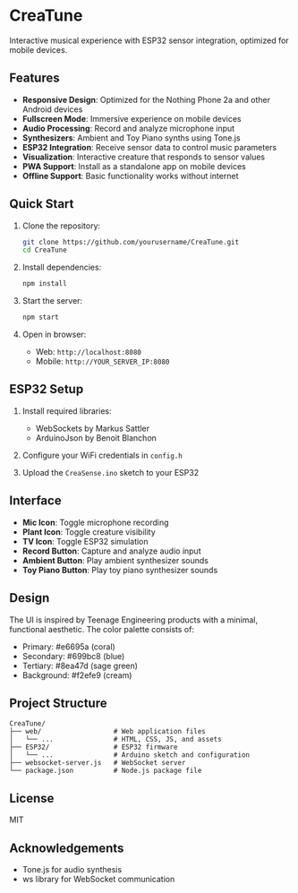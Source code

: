 # CreaTune

Interactive musical experience with ESP32 sensor integration, optimized for mobile devices.

## Features

- **Responsive Design**: Optimized for the Nothing Phone 2a and other Android devices
- **Fullscreen Mode**: Immersive experience on mobile devices
- **Audio Processing**: Record and analyze microphone input
- **Synthesizers**: Ambient and Toy Piano synths using Tone.js
- **ESP32 Integration**: Receive sensor data to control music parameters
- **Visualization**: Interactive creature that responds to sensor values
- **PWA Support**: Install as a standalone app on mobile devices
- **Offline Support**: Basic functionality works without internet

## Quick Start

1. Clone the repository:
   ```bash
   git clone https://github.com/yourusername/CreaTune.git
   cd CreaTune
   ```

2. Install dependencies:
   ```bash
   npm install
   ```

3. Start the server:
   ```bash
   npm start
   ```

4. Open in browser:
   - Web: `http://localhost:8080`
   - Mobile: `http://YOUR_SERVER_IP:8080`

## ESP32 Setup

1. Install required libraries:
   - WebSockets by Markus Sattler
   - ArduinoJson by Benoit Blanchon

2. Configure your WiFi credentials in `config.h`

3. Upload the `CreaSense.ino` sketch to your ESP32

## Interface

- **Mic Icon**: Toggle microphone recording
- **Plant Icon**: Toggle creature visibility
- **TV Icon**: Toggle ESP32 simulation
- **Record Button**: Capture and analyze audio input
- **Ambient Button**: Play ambient synthesizer sounds
- **Toy Piano Button**: Play toy piano synthesizer sounds

## Design

The UI is inspired by Teenage Engineering products with a minimal, functional aesthetic. The color palette consists of:

- Primary: #e6695a (coral)
- Secondary: #699bc8 (blue)
- Tertiary: #8ea47d (sage green)
- Background: #f2efe9 (cream)

## Project Structure

```
CreaTune/
├── web/                  # Web application files
│   └── ...               # HTML, CSS, JS, and assets
├── ESP32/                # ESP32 firmware
│   └── ...               # Arduino sketch and configuration
├── websocket-server.js   # WebSocket server
└── package.json          # Node.js package file
```

## License

MIT

## Acknowledgements

- Tone.js for audio synthesis
- ws library for WebSocket communication
